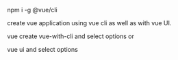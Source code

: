 npm i -g @vue/cli

create vue application using vue cli as well as with vue UI.

vue create vue-with-cli
and select options
or 

vue ui 
and select options

